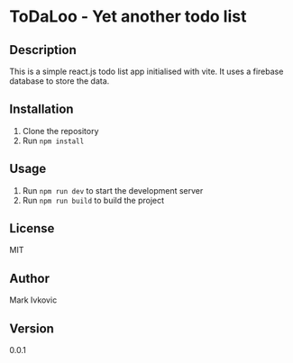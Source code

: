 # ToDaLoo - Yet another todo list

## Description

This is a simple react.js todo list app initialised with vite. It uses a firebase database to store the data.

## Installation

1. Clone the repository
2. Run `npm install`

## Usage

1. Run `npm run dev` to start the development server
2. Run `npm run build` to build the project

## License

MIT

## Author

Mark Ivkovic

## Version

0.0.1
